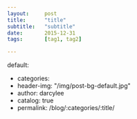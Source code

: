```yaml
---
layout:     post
title:      "title"
subtitle:   "subtitle"
date:       2015-12-31
tags:       [tag1, tag2]

---
```


default:

- categories:
- header-img: "/img/post-bg-default.jpg"
- author:     darcylee
- catalog:    true
- permalink: /blog/:categories/:title/
